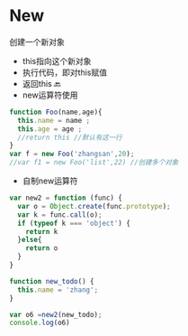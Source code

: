 # New

创建一个新对象

* this指向这个新对象
* 执行代码，即对this赋值
* 返回this 🔙
* new运算符使用

```javascript
function Foo(name,age){
  this.name = name ;
  this.age = age ;
  //return this //默认有这一行
}
var f = new Foo('zhangsan',20);
//var f1 = new Foo('list',22) //创建多个对象
```

* 自制new运算符

```javascript
var new2 = function (func) {
  var o = Object.create(func.prototype);
  var k = func.call(o);
  if (typeof k === 'object') {
    return k
  }else{
    return o
  }
}

function new_todo() {
  this.name = 'zhang';
}

var o6 =new2(new_todo);
console.log(o6)
```

